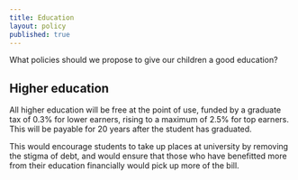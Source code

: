 ```yaml
---
title: Education
layout: policy
published: true
---
```


What policies should we propose to give our children a good education?

## Higher education

All higher education will be free at the point of use, funded by a graduate tax of 0.3% for lower earners, rising to a maximum of 2.5% for top earners. This will be payable for 20 years after the student has graduated.

This would encourage students to take up places at university by removing the stigma of debt, and would ensure that those who have benefitted more from their education financially would pick up more of the bill.